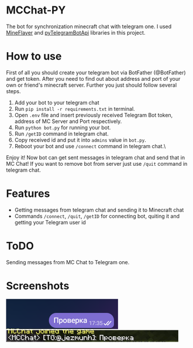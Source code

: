 # MCChat-PY
The bot for synchronization minecraft chat with telegram one. I used [MineFlayer](https://github.com/PrismarineJS/mineflayer/tree/master) and [pyTelegramBotApi](https://pypi.org/project/pyTelegramBotAPI/) libraries in this project.
# How to use
First of all you should create your telegram bot via BotFather (@BotFather) and get token. After you need to find out about address and port of your own or friend's minecraft server.
Further you just should follow several steps.
1. Add your bot to your telegram chat
2. Run ``pip install -r requirements.txt`` in terminal.
3. Open ``.env`` file and insert previously received Telegram Bot token, address of MC Server and Port respectively.
4. Run ``python bot.py`` for running your bot.
5. Run ``/getID`` command in telegram chat.
6. Copy received id and put it into ``admins`` value in ``bot.py``.
7. Reboot your bot and use ``/connect`` command in telegram chat.\

Enjoy it! Now bot can get sent messages in telegram chat and send that in MC Chat!
If you want to remove bot from server just use ``/quit`` command in telegram chat.
# Features 
* Getting messages from telegram chat and sending it to Minecraft chat
* Commands ``/connect``, ``/quit``, ``/getID`` for connecting bot, quiting it and getting your Telegram user id
# ToDO
Sending messages from MC Chat to Telegram one.
# Screenshots
<img src='https://github.com/jezmunh/MCChat-PY/blob/main/screenshots/screen0.png?raw=true'><img src='https://github.com/jezmunh/MCChat-PY/blob/main/screenshots/screen1.jfif?raw=true'>

